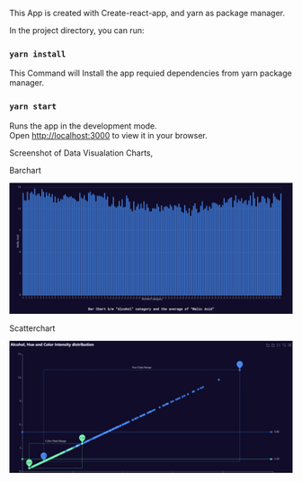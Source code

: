 
This App is created with Create-react-app, and yarn as package manager.

In the project directory, you can run:


### `yarn install`

This Command will Install the app requied dependencies from yarn package manager.

### `yarn start`

Runs the app in the development mode.\
Open [http://localhost:3000](http://localhost:3000) to view it in your browser.



Screenshot of Data Visualation Charts,

Barchart

![BarChart_Screenshot](Screenshot1.png)

Scatterchart

![ScatterChart_Screenshot](Screenshot2.png)
